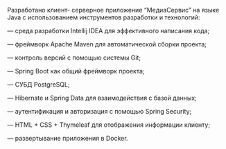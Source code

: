Разработано клиент- серверное приложение “МедиаСервис” на языке Java с использованием инструментов разработки и технологий:

— среда разработки Intellij IDEA для эффективного написания кода;

— фреймворк Apache Maven для автоматической сборки проекта;

— контроль версий с помощью системы Git;

— Spring Boot как общий фреймворк проекта;

— СУБД PostgreSQL;

— Hibernate и Spring Data для взаимодействия с базой данных;

— аутентификация и авторизация с помощью Spring Security;

— HTML + CSS + Thymeleaf   для отображения информации клиенту;

— развертывание приложения в Docker.
